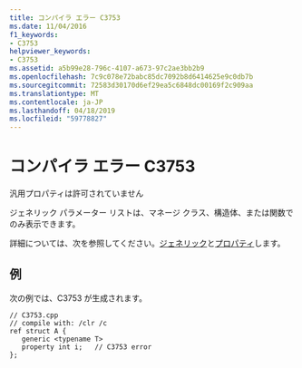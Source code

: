 ```yaml
---
title: コンパイラ エラー C3753
ms.date: 11/04/2016
f1_keywords:
- C3753
helpviewer_keywords:
- C3753
ms.assetid: a5b99e28-796c-4107-a673-97c2ae3bb2b9
ms.openlocfilehash: 7c9c078e72babc85dc7092b8d6414625e9c0db7b
ms.sourcegitcommit: 72583d30170d6ef29ea5c6848dc00169f2c909aa
ms.translationtype: MT
ms.contentlocale: ja-JP
ms.lasthandoff: 04/18/2019
ms.locfileid: "59778827"
---
```

# <a name="compiler-error-c3753"></a>コンパイラ エラー C3753

汎用プロパティは許可されていません

ジェネリック パラメーター リストは、マネージ クラス、構造体、または関数でのみ表示できます。

詳細については、次を参照してください。[ジェネリック](../../extensions/generics-cpp-component-extensions.md)と[プロパティ](../../extensions/property-cpp-component-extensions.md)します。

## <a name="example"></a>例

次の例では、C3753 が生成されます。

```
// C3753.cpp
// compile with: /clr /c
ref struct A {
   generic <typename T>
   property int i;   // C3753 error
};
```